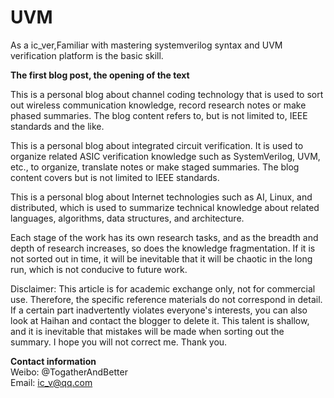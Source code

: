 # UVM
As a ic_ver,Familiar with mastering systemverilog syntax and UVM verification platform is the basic skill.  

**The first blog post, the opening of the text**  

This is a personal blog about channel coding technology that is used to sort out wireless communication knowledge, record research notes or make phased summaries. The blog content refers to, but is not limited to, IEEE standards and the like.  

This is a personal blog about integrated circuit verification. It is used to organize related ASIC verification knowledge such as SystemVerilog, UVM, etc., to organize, translate notes or make staged summaries. The blog content covers but is not limited to IEEE standards.  

This is a personal blog about Internet technologies such as AI, Linux, and distributed, which is used to summarize technical knowledge about related languages, algorithms, data structures, and architecture.  

Each stage of the work has its own research tasks, and as the breadth and depth of research increases, so does the knowledge fragmentation. If it is not sorted out in time, it will be inevitable that it will be chaotic in the long run, which is not conducive to future work.  

Disclaimer: This article is for academic exchange only, not for commercial use. Therefore, the specific reference materials do not correspond in detail. If a certain part inadvertently violates everyone's interests, you can also look at Haihan and contact the blogger to delete it. This talent is shallow, and it is inevitable that mistakes will be made when sorting out the summary. I hope you will not correct me. Thank you.  

**Contact information**  
Weibo: @TogatherAndBetter  
Email: ic_v@qq.com  
